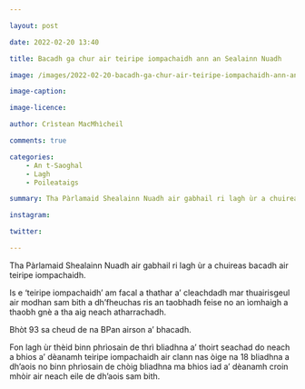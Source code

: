 ```yaml
---

layout: post

date: 2022-02-20 13:40

title: Bacadh ga chur air teiripe iompachaidh ann an Sealainn Nuadh

image: /images/2022-02-20-bacadh-ga-chur-air-teiripe-iompachaidh-ann-an-sealainn-nuadh.jpg

image-caption:

image-licence:

author: Crìstean MacMhìcheil

comments: true

categories:
    - An t-Saoghal
    - Lagh
    - Poileataigs

summary: Tha Pàrlamaid Shealainn Nuadh air gabhail ri lagh ùr a chuireas bacadh air teiripe iompachaidh.

instagram:

twitter:

---
```


Tha Pàrlamaid Shealainn Nuadh air gabhail ri lagh ùr a chuireas bacadh air teiripe iompachaidh.

<!--more-->

Is e ‘teiripe iompachaidh’ am facal a thathar a’ cleachdadh mar thuairisgeul air modhan sam bith a dh’fheuchas ris an taobhadh feise no an ìomhaigh a thaobh gnè a tha aig neach atharrachadh.

Bhòt 93 sa cheud de na BPan airson a’ bhacadh.

Fon lagh ùr thèid binn phrìosain de thrì bliadhna a’ thoirt seachad do neach a bhios a’ dèanamh teiripe iompachaidh air clann nas òige na 18 bliadhna a dh’aois no binn phrìosain de chòig bliadhna ma bhios iad a’ dèanamh croin mhòir air neach eile de dh’aois sam bith.
